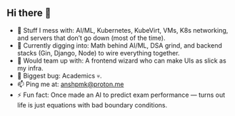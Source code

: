 ## Hi there 👋

- 🔭 Stuff I mess with: AI/ML, Kubernetes, KubeVirt, VMs, K8s networking, and servers that don’t go down (most of the time).
- 🌱 Currently digging into: Math behind AI/ML, DSA grind, and backend stacks (Gin, Django, Node) to wire everything together.
- 👯 Would team up with: A frontend wizard who can make UIs as slick as my infra.
- 🤔 Biggest bug: Academics 💀.
- 📫 Ping me at: anshpmk@proton.me
- ⚡ Fun fact: Once made an AI to predict exam performance — turns out life is just equations with bad boundary conditions.

